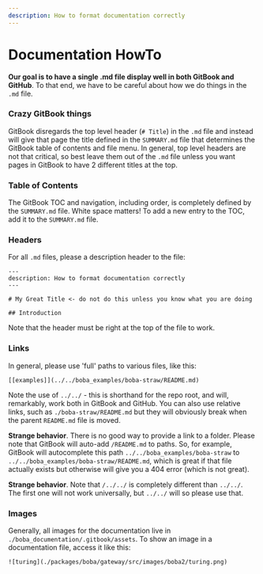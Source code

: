 ```yaml
---
description: How to format documentation correctly
---
```


# Documentation HowTo

**Our goal is to have a single .md file display well in both GitBook and GitHub**. To that end, we have to be careful about how we do things in the `.md` file.

### Crazy GitBook things

GitBook disregards the top level header (`# Title`) in the `.md` file and instead will give that page the title defined in the `SUMMARY.md` file that determines the GitBook table of contents and file menu. In general, top level headers are not that critical, so best leave them out of the `.md` file unless you want pages in GitBook to have 2 different titles at the top.

### Table of Contents

The GitBook TOC and navigation, including order, is completely defined by the `SUMMARY.md` file. White space matters! To add a new entry to the TOC, add it to the `SUMMARY.md` file.

### Headers

For all `.md` files, please a description header to the file:

```
---
description: How to format documentation correctly
---

# My Great Title <- do not do this unless you know what you are doing 

## Introduction
```

Note that the header must be right at the top of the file to work.

### Links

In general, please use 'full' paths to various files, like this:

```
[[examples]](../../boba_examples/boba-straw/README.md)
```

Note the use of `../../` - this is shorthand for the repo root, and will, remarkably, work both in GitBook and GitHub. You can also use relative links, such as `./boba-straw/README.md` but they will obviously break when the parent `README.md` file is moved.

**Strange behavior**. There is no good way to provide a link to a folder. Please note that GitBook will auto-add `/README.md` to paths. So, for example, GitBook will autocomplete this path `../../boba_examples/boba-straw` to `../../boba_examples/boba-straw/README.md`, which is great if that file actually exists but otherwise will give you a 404 error (which is not great).

**Strange behavior**. Note that `/../../` is completely different than `../../`. The first one will not work universally, but `../../` will so please use that.

### Images

Generally, all images for the documentation live in `./boba_documentation/.gitbook/assets`. To show an image in a documentation file, access it like this:

```
![turing](./packages/boba/gateway/src/images/boba2/turing.png)
```
